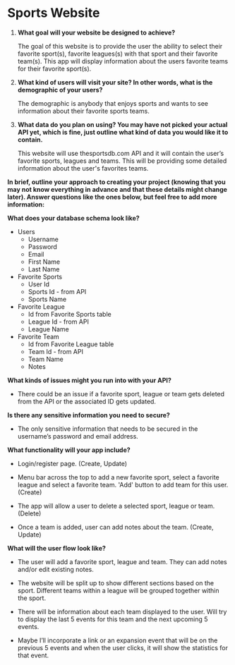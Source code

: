 # **Sports Website** #



1. **What goal will your website be designed to achieve?**
 
	The goal of this website is to provide the user the ability to select their favorite sport(s), favorite leagues(s) with that sport and their favorite team(s).  This app will display information about the users favorite teams for their favorite sport(s).



1. **What kind of users will visit your site? In other words, what is the demographic of
your users?**

	The demographic is anybody that enjoys sports and wants to see information about their favorite sports teams.



1. **What data do you plan on using? You may have not picked your actual API yet,
which is fine, just outline what kind of data you would like it to contain.**

	This website will use thesportsdb.com API and it will contain the user’s favorite sports, leagues and teams.  This will be providing some detailed information about the user's favorites teams.


**In brief, outline your approach to creating your project (knowing that you may not
know everything in advance and that these details might change later). Answer
questions like the ones below, but feel free to add more information:**
 

**What does your database schema look like?**

* Users
	* Username
	* Password
	* Email
	* First Name
	* Last Name
* Favorite Sports
	* User Id
	* Sports Id - from API
	* Sports Name
* Favorite League
	* Id from Favorite Sports table
	* League Id - from API
	* League Name
* Favorite Team
	* Id from Favorite League table
	* Team Id - from API
	* Team Name
	* Notes 


**What kinds of issues might you run into with your API?**
 
* There could be an issue if a favorite sport, league or team gets deleted from the API or the associated ID gets updated.

**Is there any sensitive information you need to secure?**

* The only sensitive information that needs to be secured in the username’s password and email address.

**What functionality will your app include?**

* Login/register page. (Create, Update)

* Menu bar across the top to add a new favorite sport, select a favorite league and select a favorite team.  'Add' button to add team for this user. (Create)

* The app will allow a user to delete a selected sport, league or team. (Delete)

* Once a team is added, user can add notes about the team. (Create, Update)

**What will the user flow look like?**

* The user will add a favorite sport, league and team.  They can add notes and/or edit existing notes.

* The website will be split up to show different sections based on the sport.  Different teams within a league will be grouped together within the sport. 

* There will be information about each team displayed to the user.  Will try to display the last 5 events for this team and the next upcoming 5 events.  

* Maybe I’ll incorporate a link or an expansion event that will be on the previous 5 events and when the user clicks, it will show the statistics for that event.